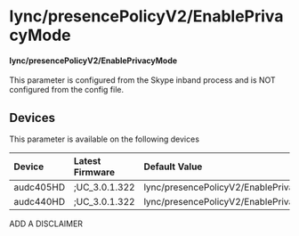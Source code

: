 ﻿---
description: lync/presencePolicyV2/EnablePrivacyMode
search:
    keywords: ['lync','presencePolicyV2','EnablePrivacyMode']
---

# lync/presencePolicyV2/EnablePrivacyMode

#### lync/presencePolicyV2/EnablePrivacyMode

This parameter is configured from the Skype inband process and is NOT configured from the config file.



## Devices
This parameter is available on the following devices

| Device | Latest Firmware | Default Value |
|:---|:---|:---|
| audc405HD | ;UC_3.0.1.322 | lync/presencePolicyV2/EnablePrivacyMode=0 
| audc440HD | ;UC_3.0.1.322 | lync/presencePolicyV2/EnablePrivacyMode=0 

ADD A DISCLAIMER
